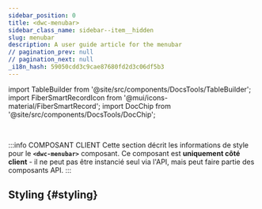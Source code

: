 ```yaml
---
sidebar_position: 0
title: <dwc-menubar>
sidebar_class_name: sidebar--item__hidden
slug: menubar
description: A user guide article for the menubar
// pagination_prev: null
// pagination_next: null
_i18n_hash: 59050cdd3c9cae87680fd2d3c06df5b3
---
```

import TableBuilder from '@site/src/components/DocsTools/TableBuilder';
import FiberSmartRecordIcon from '@mui/icons-material/FiberSmartRecord';
import DocChip from '@site/src/components/DocsTools/DocChip';

<DocChip chip='shadow' />

<br />

:::info COMPOSANT CLIENT
Cette section décrit les informations de style pour le **`<dwc-menubar>`** composant. Ce composant est **uniquement côté client** - il ne peut pas être instancié seul via l'API, mais peut faire partie des composants API.
:::

## Styling {#styling}

<TableBuilder name="dwc-menubar" clientComponent />

